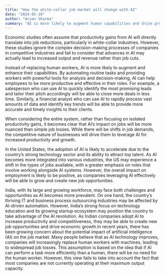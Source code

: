 ```yaml
---
title: "How the white-collar job market will change with AI"
date: "2024-05-10"
author: "Aryan Sharma"
summary: "AI is more likely to augment human capabilities and drive productivity rather than causing widespread job losses, with its adoption expected to create new job opportunities and drive economic growth in both the US and India. The impact on employment will be nuanced, with shifts in job demands and an emphasis on roles involving collaboration with AI systems."
---
```


Economic studies often assume that productivity gains from AI will directly translate into job reductions, particularly in white-collar industries. However, these studies ignore the complex decision-making processes of companies in competitive industries and fail to consider that advances in AI may actually lead to increased output and revenue rather than job cuts.

Instead of replacing human workers, AI is more likely to augment and enhance their capabilities. By automating routine tasks and providing workers with powerful tools for analysis and decision-making, AI can help employees to be more productive and effective in their roles. For example, a salesperson who can use AI to quickly identify the most promising leads and tailor their pitch accordingly will be able to close more deals in less time. Similarly, a financial analyst who can use AI to rapidly process vast amounts of data and identify key trends will be able to provide more accurate and timely insights to their clients.

When considering the entire system, rather than focusing on isolated productivity gains, it becomes clear that AI’s impact on jobs will be more nuanced than simple job losses. While there will be shifts in job demands, the competitive nature of businesses will drive them to leverage AI for increased productivity and growth.

In the United States, the adoption of AI is likely to accelerate due to the country’s strong technology sector and its ability to attract top talent. As AI becomes more integrated into various industries, the US may experience a shift in the types of jobs available, with a greater emphasis on roles that involve working alongside AI systems. However, the overall impact on employment is likely to be positive, as companies leveraging AI effectively will be able to grow and create new job opportunities.

India, with its large and growing workforce, may face both challenges and opportunities as AI becomes more prevalent. On one hand, the country’s thriving IT and business process outsourcing industries may be affected by AI-driven automation. However, India’s strong focus on technology education and its growing startup ecosystem may position the country to take advantage of the AI revolution. As Indian companies adopt AI to increase productivity and competitiveness, they may be able to create new job opportunities and drive economic growth.In recent years, there has been growing concern about the potential impact of artificial intelligence (AI) on the job market. Many people believe that as AI technology improves, companies will increasingly replace human workers with machines, leading to widespread job losses. This assumption is based on the idea that if AI can perform a task more efficiently than a human, there will be no need for the human worker. However, this view fails to take into account the fact that most companies are not currently operating at their maximum output capacity.
